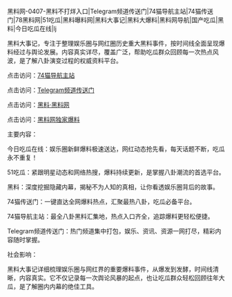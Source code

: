 #
黑料网-0407-黑料不打烊入口|Telegram频道传送门|74猫导航主站|74猫传送门|78黑料网|51吃瓜|黑料曝料网|黑料大事记|黑料大爆料|黑料网导航|国产吃瓜|黑料|今日吃瓜在线|lj

黑料大事记，专注于整理娱乐圈与网红圈历史重大黑料事件，按时间线全面呈现爆料经过与舆论发展。内容真实详尽，覆盖广泛，帮助吃瓜群众回顾每一次热点风波，是了解八卦演变过程的权威资料平台。


点击访问：<a href="https://74mao.com/">74猫导航主站</a>

点击访问：<a href="https://74mao.com/">Telegram频道传送门</a>

点击访问：<a href="https://jha.pages.dev/">黑料·黑料网</a>

点击访问：<a href="https://gbs-3wd.pages.dev/">黑料网独家爆料</a>


主要内容：

今日吃瓜在线：娱乐圈新鲜爆料极速送达，网红动态抢先看，每天话题不断，吃瓜永不重复！

51吃瓜：紧跟明星动态和网络热搜，爆料持续更新，是掌握八卦潮流的首选平台。

黑料：深度挖掘隐藏内幕，揭秘不为人知的真相，让你看透娱乐圈背后的故事。

74猫传送门：一键直达全网爆料热点，汇聚最热八卦，吃瓜必备平台。

74猫导航主站：最全八卦黑料汇集地，热点入口齐全，追踪爆料更轻松便捷。

Telegram频道传送门：热门频道集中打包，娱乐、资讯、资源一网打尽，精彩内容随时掌握。

社会影响：

黑料大事记详细梳理娱乐圈与网红界的重要爆料事件，从爆发到发酵，时间线清晰，内容真实。它不仅记录每一次舆论风暴的起点，也让吃瓜群众轻松回顾往年大瓜，是了解圈内内幕的绝佳工具。

<span style="display:none;">[Canonical link](https://github.com/1246589/6562 ）</span>
